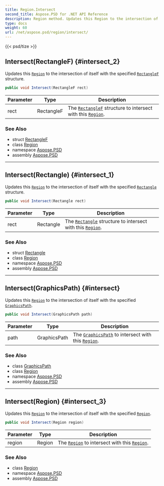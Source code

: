 ```yaml
---
title: Region.Intersect
second_title: Aspose.PSD for .NET API Reference
description: Region method. Updates this Region to the intersection of itself with the specified RectangleF structure
type: docs
weight: 60
url: /net/aspose.psd/region/intersect/
---
```

{{< psd/tize >}}
## Intersect(RectangleF) {#intersect_2}

Updates this [`Region`](../) to the intersection of itself with the specified [`RectangleF`](../../rectanglef/) structure.

```csharp
public void Intersect(RectangleF rect)
```

| Parameter | Type | Description |
| --- | --- | --- |
| rect | RectangleF | The [`RectangleF`](../../rectanglef/) structure to intersect with this [`Region`](../). |

### See Also

* struct [RectangleF](../../rectanglef/)
* class [Region](../)
* namespace [Aspose.PSD](../../../aspose.psd/)
* assembly [Aspose.PSD](../../../)

---

## Intersect(Rectangle) {#intersect_1}

Updates this [`Region`](../) to the intersection of itself with the specified [`Rectangle`](../../rectangle/) structure.

```csharp
public void Intersect(Rectangle rect)
```

| Parameter | Type | Description |
| --- | --- | --- |
| rect | Rectangle | The [`Rectangle`](../../rectangle/) structure to intersect with this [`Region`](../). |

### See Also

* struct [Rectangle](../../rectangle/)
* class [Region](../)
* namespace [Aspose.PSD](../../../aspose.psd/)
* assembly [Aspose.PSD](../../../)

---

## Intersect(GraphicsPath) {#intersect}

Updates this [`Region`](../) to the intersection of itself with the specified [`GraphicsPath`](../../graphicspath/).

```csharp
public void Intersect(GraphicsPath path)
```

| Parameter | Type | Description |
| --- | --- | --- |
| path | GraphicsPath | The [`GraphicsPath`](../../graphicspath/) to intersect with this [`Region`](../). |

### See Also

* class [GraphicsPath](../../graphicspath/)
* class [Region](../)
* namespace [Aspose.PSD](../../../aspose.psd/)
* assembly [Aspose.PSD](../../../)

---

## Intersect(Region) {#intersect_3}

Updates this [`Region`](../) to the intersection of itself with the specified [`Region`](../).

```csharp
public void Intersect(Region region)
```

| Parameter | Type | Description |
| --- | --- | --- |
| region | Region | The [`Region`](../) to intersect with this [`Region`](../). |

### See Also

* class [Region](../)
* namespace [Aspose.PSD](../../../aspose.psd/)
* assembly [Aspose.PSD](../../../)


